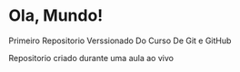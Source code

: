 # Ola, Mundo!
 Primeiro Repositorio Verssionado Do Curso De Git e GitHub

 Repositorio criado durante uma aula ao vivo
